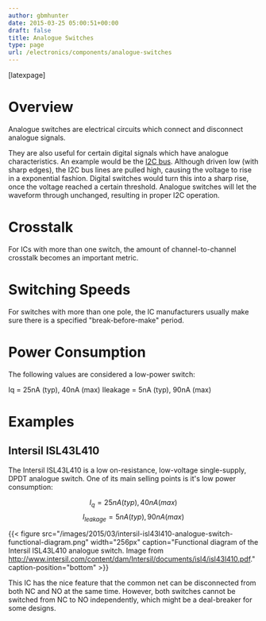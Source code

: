 ```yaml
---
author: gbmhunter
date: 2015-03-25 05:00:51+00:00
draft: false
title: Analogue Switches
type: page
url: /electronics/components/analogue-switches
---
```


[latexpage]


# Overview


Analogue switches are electrical circuits which connect and disconnect analogue signals.

They are also useful for certain digital signals which have analogue characteristics. An example would be the [I2C bus](http://blog.mbedded.ninja/electronics/communication-protocols/i2c-protocol). Although driven low (with sharp edges), the I2C bus lines are pulled high, causing the voltage to rise in a exponential fashion. Digital switches would turn this into a sharp rise, once the voltage reached a certain threshold. Analogue switches will let the waveform through unchanged, resulting in proper I2C operation.


# Crosstalk


For ICs with more than one switch, the amount of channel-to-channel crosstalk becomes an important metric.


# Switching Speeds


For switches with more than one pole, the IC manufacturers usually make sure there is a specified "break-before-make" period.


# Power Consumption


The following values are considered a low-power switch:

Iq = 25nA (typ), 40nA (max)
Ileakage = 5nA (typ), 90nA (max)


# Examples




## Intersil ISL43L410




The Intersil ISL43L410 is a low on-resistance, low-voltage single-supply, DPDT analogue switch. One of its main selling points is it's low power consumption:




$$ I_q = 25nA (typ), 40nA (max) $$
$$ I_{leakage} = 5nA (typ), 90nA (max) $$




{{< figure src="/images/2015/03/intersil-isl43l410-analogue-switch-functional-diagram.png" width="256px" caption="Functional diagram of the Intersil ISL43L410 analogue switch. Image from http://www.intersil.com/content/dam/Intersil/documents/isl4/isl43l410.pdf." caption-position="bottom" >}}

This IC has the nice feature that the common net can be disconnected from both NC and NO at the same time. However, both switches cannot be switched from NC to NO independently, which might be a deal-breaker for some designs.
